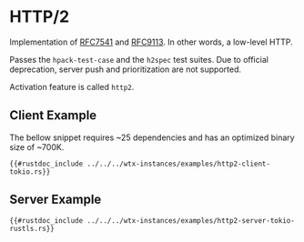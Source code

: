 # HTTP/2

Implementation of [RFC7541](https://datatracker.ietf.org/doc/html/rfc7541) and [RFC9113](https://datatracker.ietf.org/doc/html/rfc9113). In other words, a low-level HTTP.

Passes the `hpack-test-case` and the `h2spec` test suites. Due to official deprecation, server push and prioritization are not supported.

Activation feature is called `http2`.

## Client Example

The bellow snippet requires ~25 dependencies and has an optimized binary size of ~700K.

```rust,edition2021,no_run
{{#rustdoc_include ../../../wtx-instances/examples/http2-client-tokio.rs}}
```

## Server Example

```rust,edition2021,no_run
{{#rustdoc_include ../../../wtx-instances/examples/http2-server-tokio-rustls.rs}}
```